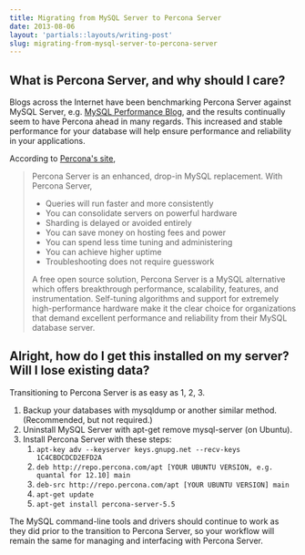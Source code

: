 ```yaml
---
title: Migrating from MySQL Server to Percona Server
date: 2013-08-06
layout: 'partials::layouts/writing-post'
slug: migrating-from-mysql-server-to-percona-server
---
```


## What is Percona Server, and why should I care?

Blogs across the Internet have been benchmarking Percona Server against MySQL Server, e.g. [MySQL Performance Blog][1], and the results continually seem to have Percona ahead in many regards. This increased and stable performance for your database will help ensure performance and reliability in your applications.

<!--more-->

According to [Percona's site][2],

> Percona Server is an enhanced, drop-in MySQL replacement. With Percona Server,
>
> * Queries will run faster and more consistently
> * You can consolidate servers on powerful hardware
> * Sharding is delayed or avoided entirely
> * You can save money on hosting fees and power
> * You can spend less time tuning and administering
> * You can achieve higher uptime
> * Troubleshooting does not require guesswork
>
> A free open source solution, Percona Server is a MySQL alternative which offers breakthrough performance, scalability, features, and instrumentation. Self-tuning algorithms and support for extremely high-performance hardware make it the clear choice for organizations that demand excellent performance and reliability from their MySQL database server.

## Alright, how do I get this installed on my server? Will I lose existing data?

Transitioning to Percona Server is as easy as 1, 2, 3.

1. Backup your databases with mysqldump or another similar method. (Recommended, but not required.)
2. Uninstall MySQL Server with apt-get remove mysql-server (on Ubuntu).
3. Install Percona Server with these steps:
   1. `apt-key adv --keyserver keys.gnupg.net --recv-keys 1C4CBDCDCD2EFD2A`
   2. `deb http://repo.percona.com/apt [YOUR UBUNTU VERSION, e.g. quantal for 12.10] main`
   3. `deb-src http://repo.percona.com/apt [YOUR UBUNTU VERSION] main`
   4. `apt-get update`
   5. `apt-get install percona-server-5.5`

The MySQL command-line tools and drivers should continue to work as they did prior to the transition to Percona Server, so your workflow will remain the same for managing and interfacing with Percona Server.

[1]: http://www.mysqlperformanceblog.com/2013/05/08/mysql-and-percona-server-in-linkbench-benchmark/
[2]: http://www.percona.com/software/percona-server
